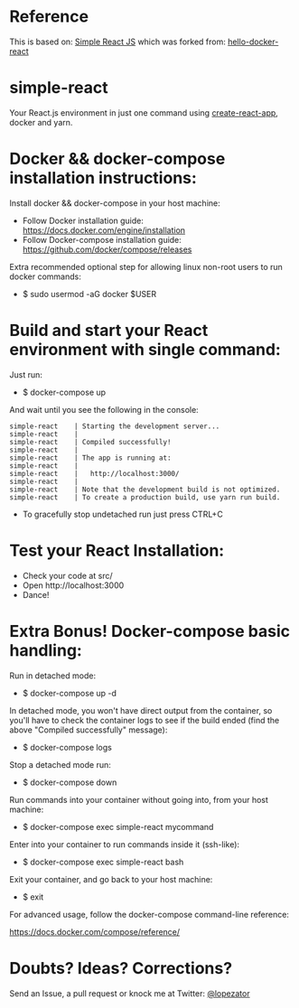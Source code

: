 # Reference
This is based on: <a href="https://github.com/Zyoruk/Simple-React-JS-Composer">Simple React JS</a> which was forked from: <a href="https://github.com/lopezator/hello-docker-react">hello-docker-react</a>
# simple-react
Your React.js environment in just one command using <a href="https://github.com/facebookincubator/create-react-app">create-react-app</a>, docker and yarn.

# Docker && docker-compose installation instructions:

Install docker && docker-compose in your host machine:

* Follow Docker installation guide: https://docs.docker.com/engine/installation
* Follow Docker-compose installation guide: https://github.com/docker/compose/releases

Extra recommended optional step for allowing linux non-root users to run docker commands:
* $ sudo usermod -aG docker $USER

# Build and start your React environment with single command:

Just run:

* $ docker-compose up

And wait until you see the following in the console:

    simple-react    | Starting the development server...
    simple-react    | 
    simple-react    | Compiled successfully!
    simple-react    | 
    simple-react    | The app is running at:
    simple-react    | 
    simple-react    |   http://localhost:3000/
    simple-react    | 
    simple-react    | Note that the development build is not optimized.
    simple-react    | To create a production build, use yarn run build.

* To gracefully stop undetached run just press CTRL+C

# Test your React Installation:

* Check your code at src/ 
* Open http://localhost:3000
* Dance!

# Extra Bonus! Docker-compose basic handling:

Run in detached mode:

* $ docker-compose up -d

In detached mode, you won't have direct output from the container, so you'll have to check the container logs to see if the build ended (find the above "Compiled successfully" message):

* $ docker-compose logs

Stop a detached mode run:

* $ docker-compose down

Run commands into your container without going into, from your host machine:

* $ docker-compose exec simple-react mycommand

Enter into your container to run commands inside it (ssh-like):

* $ docker-compose exec simple-react bash

Exit your container, and go back to your host machine:

* $ exit

For advanced usage, follow the docker-compose command-line reference:

https://docs.docker.com/compose/reference/

# Doubts? Ideas? Corrections?

Send an Issue, a pull request or knock me at Twitter: [@lopezator](https://twitter.com/lopezator)